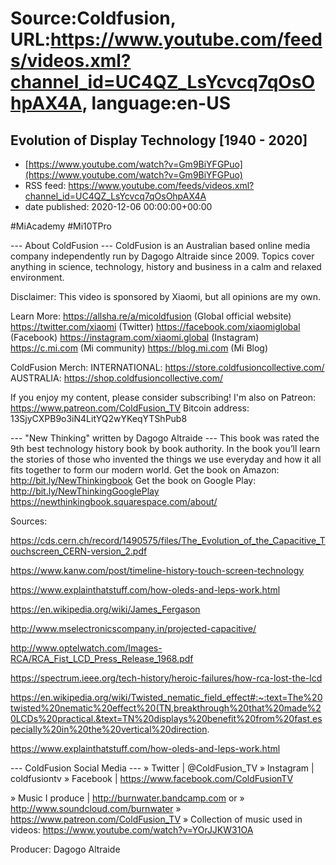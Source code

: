 # Source:Coldfusion, URL:https://www.youtube.com/feeds/videos.xml?channel_id=UC4QZ_LsYcvcq7qOsOhpAX4A, language:en-US

## Evolution of Display Technology [1940 - 2020]
 - [https://www.youtube.com/watch?v=Gm9BiYFGPuo](https://www.youtube.com/watch?v=Gm9BiYFGPuo)
 - RSS feed: https://www.youtube.com/feeds/videos.xml?channel_id=UC4QZ_LsYcvcq7qOsOhpAX4A
 - date published: 2020-12-06 00:00:00+00:00

#MiAcademy #Mi10TPro 

--- About ColdFusion ---
ColdFusion is an Australian based online media company independently run by Dagogo Altraide since 2009. Topics cover anything in science, technology, history and business in a calm and relaxed environment. 

Disclaimer: This video is sponsored by Xiaomi, but all opinions are my own.

Learn More:
https://allsha.re/a/micoldfusion (Global official website)
https://twitter.com/xiaomi (Twitter)
https://facebook.com/xiaomiglobal (Facebook)
https://instagram.com/xiaomi.global (Instagram)
https://c.mi.com (Mi community)
https://blog.mi.com (Mi Blog)

ColdFusion Merch:
INTERNATIONAL: https://store.coldfusioncollective.com/
AUSTRALIA: https://shop.coldfusioncollective.com/

If you enjoy my content, please consider subscribing!
I'm also on Patreon: https://www.patreon.com/ColdFusion_TV
Bitcoin address: 13SjyCXPB9o3iN4LitYQ2wYKeqYTShPub8

--- "New Thinking" written by Dagogo Altraide ---
This book was rated the 9th best technology history book by book authority.
In the book you’ll learn the stories of those who invented the things we use everyday and how it all fits together to form our modern world.
Get the book on Amazon: http://bit.ly/NewThinkingbook
Get the book on Google Play: http://bit.ly/NewThinkingGooglePlay
https://newthinkingbook.squarespace.com/about/

Sources:

https://cds.cern.ch/record/1490575/files/The_Evolution_of_the_Capacitive_Touchscreen_CERN-version_2.pdf

https://www.kanw.com/post/timeline-history-touch-screen-technology

https://www.explainthatstuff.com/how-oleds-and-leps-work.html

https://en.wikipedia.org/wiki/James_Fergason

http://www.mselectronicscompany.in/projected-capacitive/

http://www.optelwatch.com/Images-RCA/RCA_Fist_LCD_Press_Release_1968.pdf

https://spectrum.ieee.org/tech-history/heroic-failures/how-rca-lost-the-lcd

https://en.wikipedia.org/wiki/Twisted_nematic_field_effect#:~:text=The%20twisted%20nematic%20effect%20(TN,breakthrough%20that%20made%20LCDs%20practical.&text=TN%20displays%20benefit%20from%20fast,especially%20in%20the%20vertical%20direction.

https://www.explainthatstuff.com/how-oleds-and-leps-work.html




--- ColdFusion Social Media ---
» Twitter | @ColdFusion_TV
» Instagram | coldfusiontv
» Facebook | https://www.facebook.com/ColdFusionTV


» Music I produce | http://burnwater.bandcamp.com or 
» http://www.soundcloud.com/burnwater
» https://www.patreon.com/ColdFusion_TV
» Collection of music used in videos: https://www.youtube.com/watch?v=YOrJJKW31OA

Producer: Dagogo Altraide


